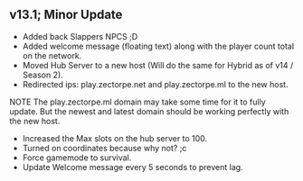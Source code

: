 ## v13.1; Minor Update
- Added back Slappers NPCS ;D
- Added welcome message (floating text) along with the player count total on the network.
- Moved Hub Server to a new host (Will do the same for Hybrid as of v14 / Season 2).
- Redirected ips: play.zectorpe.net and play.zectorpe.ml to the new host.

NOTE
The play.zectorpe.ml domain may take some time for it to fully update. But the newest and latest domain should be working perfectly with the new host.

- Increased the Max slots on the hub server to 100.
- Turned on coordinates because why not? ;c
- Force gamemode to survival.
- Update Welcome message every 5 seconds to prevent lag.
